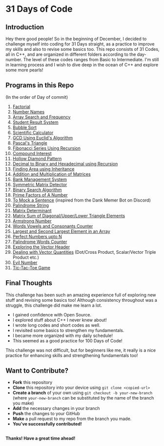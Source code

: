 ﻿# 31 Days of Code
## Introduction
Hey there good people! So in the beginning of December, I decided to challenge myself into coding for 31 Days straight, as a practice to improve my skills and also to revise some basics too. This repo consists of 31 Codes, all in C++, and are organized in different folders according to the day-number. The level of these codes ranges from Basic to Intermediate. I'm still in learning process and I wish to dive deep in the ocean of C++ and explore some more pearls!

## Programs in this Repo
(In the order of Day of commit)
1. [Factorial](Day1-10/Day1/factorial.cpp)
2. [Number Names](Day1-10/Day2/NumberNames.cpp)
3. [Array Search and Frequency](Day1-10/Day3/Array-Search-Frequency.cpp)
4. [Student Result System](Day1-10/Day4/StudentResultSystem.cpp)
5. [Bubble Sort](Day1-10/Day5/BubbleSort.cpp)
6. [Scientific Calculator](Day1-10/Day6/ScientificCalculator.cpp)
7. [GCD Using Euclid's Algorithm](Day1-10/Day7/EuclidsAlgorithmGCD.cpp)
8. [Pascal's Triangle](Day1-10/Day8/PascalsTriangle.cpp)
9. [Fibonacci Series Using Recursion](Day1-10/Day9/FibonacciRecursion.cpp)
10. [Compound Interest](Day1-10/Day10/CompoundInterest.cpp) 
11. [Hollow Diamond Pattern](Day11-20/Day11/HollowDiamond.cpp) 
12. [Decimal to Binary and Hexadecimal using Recursion](Day11-20/Day12)
13. [Finding Area using Inheritance](Day11-20/Day13/AreaUsingInheritance.cpp)
14. [Addition and Multiplication of Matrices](Day11-20/Day14/Matrices.cpp)
15. [Bank Management System](Day11-20/Day15/BankManagement.cpp)
16. [Symmetric Matrix Detector](Day11-20/Day16/SymmetricMatrix.cpp)
17. [Binary Search Algorithm](Day11-20/Day17/BinarySearch.cpp)
18. [Prime Factors of A Number](Day11-20/Day18/PrimeFactors.cpp)
19. [To Mock a Sentence](Day11-20/Day19/AlternatingCaps.cpp) (inspired from the Dank Memer Bot on Discord)
20. [Palindrome String](Day11-20/Day20/StringPalindrome.cpp)
21. [Matrix Determinant](Day21-30/Day21/MatrixDeterminant.cpp)
22. [Matrix Sum of Diagonal/Upper/Lower Triangle Elements](Day21-30/Day22/MoreOfMatrix.cpp)
23. [Armstrong Number](Day21-30/Day23/ArmstrongNumber.cpp)
24. [Words Vowels and Consonants Counter](Day21-30/Day24/WordCount.cpp)
25. [Largest and Second Largest Element in an Array](Day21-30/Day25/LargestInArray.cpp)
26. [Perfect Numbers upto N](Day21-30/Day26/PerfectNumber.cpp)
27. [Palindrome Words Counter](Day21-30/Day27/PalindromeCounter.cpp)
28. [Exploring the Vector Header](Day21-30/Day28/Vectors.cpp)
29. [Dealing with Vector Quantities](Day21-30/Day29/VectorQuantities.cpp) (Dot/Cross Product, Scalar/Vector Triple Product etc.)
30. [Evil Number](Day21-30/Day30/EvilNumber.cpp)
31. [Tic-Tac-Toe Game](Day31/TicTacToe.cpp)

## Final Thoughts
This challenge has been such an amazing experience full of exploring new stuff and revising some basics too! Although consistency throughout was a struggle, this challenge did make me learn a lot.
- I gained confidence with Open Source.
- I explored stuff about C++ I never knew about!
- I wrote long codes and short codes as well.
- I revisited some basics to strengthen my fundamentals.
- I became more organized with my daily schedule!
- This seemed as a good practice for 100 Days of Code!

This challenge was not difficult, but for beginners like me, it really is a nice practice for enhancing skills and strengthening fundamentals too!

## Want to Contribute?
- **Fork** this repository
- **Clone** this repository into your device using `git clone <copied-url>`
- **Create a branch** of your own using `git checkout -b your-new-branch` (where `your-new-branch` can be substituted by the name of the branch you make)
- **Add** the necessary changes in your branch
- **Push** the changes to your GitHub
- **Make** a pull request to my repo from the branch you made. 
- **You've successfully contributed!**

## 
**Thanks! Have a great time ahead!**
